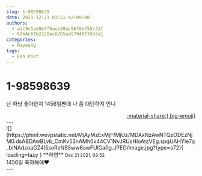 ```yaml
---
slug: 1-98598639
date: 2021-12-21 03:51:42+09:00
authors:
  - aac9c5ad9e7f9aeb20ac96f0e755c32f
  - 67b4c6fb2220ac6705aa97046f3503a1
categories:
  - Hayoung
tags:
  - Fan Post
---
```


# 1-98598639

<div class="post-container" markdown="1">
<div class="content-container md-sidebar__scrollwrap" markdown="1">

난 하냥 좋아한지 1456일짼데 나 쫌 대단하지 언니

</div>
</div>

<div style="text-align: right;" markdown="1">
<a href="https://weverse.io/fromis9/fanpost/1-98598639" style="text-align: right;">:material-share:{.big-emoji}</a>
</div>
---

<div class="comments-container md-sidebar__scrollwrap" markdown="1">
<div class="comment" markdown="1">
<div class='id-container' markdown="1">
![](https://phinf.wevpstatic.net/MjAyMzExMjFfMjUz/MDAxNzAwNTQzODEzNjM0.dsABDAwBLvb_CmKv53nAMh0x44CV1NvJRUsHloAtzVEg.spqUAHYle7q_biNAdzoaGZ4l5soReNS5ww6awFUlCa0g.JPEG/image.jpg?type=s72){ loading=lazy }
**<span class="artist">하영</span>** <small>Dec 21 2021, 03:52</small><br>
</div>
<div class='comment-body' markdown="1">
1456일 축하해애♥️
</div>
</div>
</div>
---
